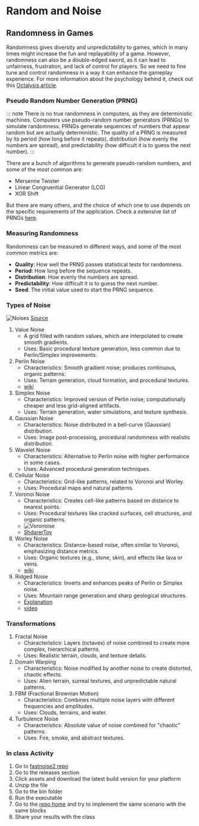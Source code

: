 # Random and Noise

## Randomness in Games

Randomness gives diversity and unpredictability to games, which in many times might increase the fun and replayability of a game. However, randomness can also be a double-edged sword, as it can lead to unfairness, frustration, and lack of control for players. So we need to fine tune and control randomness in a way it can enhance the gameplay experience. For more information about the psychology behind it, check out this [Octalysis article](https://octalysisgroup.com/2015/06/unpredictability-curiosity-yang-and-ying-of-gamification/).

### Pseudo Random Number Generation (PRNG)

::: note
There is no true randomness in computers, as they are deterministic machines. Computers use pseudo-random number generators (PRNGs) to simulate randomness. PRNGs generate sequences of numbers that appear random but are actually deterministic. The quality of a PRNG is measured by its period (how long before it repeats), distribution (how evenly the numbers are spread), and predictability (how difficult it is to guess the next number).
:::

There are a bunch of algorithms to generate pseudo-random numbers, and some of the most common are:

- Mersenne Twister
- Linear Congruential Generator (LCG)
- XOR Shift

But there are many others, and the choice of which one to use depends on the specific requirements of the application. Check a extensive list of PRNGs [here](https://en.wikipedia.org/wiki/List_of_random_number_generators). 

### Measuring Randomness

Randomness can be measured in different ways, and some of the most common metrics are:

- **Quality**: How well the PRNG passes statistical tests for randomness.
- **Period**: How long before the sequence repeats.
- **Distribution**: How evenly the numbers are spread.
- **Predictability**: How difficult it is to guess the next number.
- **Seed**: The initial value used to start the PRNG sequence.


### Types of Noise

![Noises](https://user-images.githubusercontent.com/6199226/202872480-512ab0ef-7210-4eff-8c3c-8179701e1f1e.jpg)
[Source](https://github.com/covexp/cuda-noise)

1. Value Noise
    - A grid filled with random values, which are interpolated to create smooth gradients.
    - Uses: Basic procedural texture generation, less common due to Perlin/Simplex improvements.
2. Perlin Noise
    - Characteristics: Smooth gradient noise; produces continuous, organic patterns.
    - Uses: Terrain generation, cloud formation, and procedural textures.
    - [wiki](https://en.wikipedia.org/wiki/Perlin_noise)
3. Simplex Noise
    - Characteristics: Improved version of Perlin noise; computationally cheaper and less grid-aligned artifacts.
   - Uses: Terrain generation, water simulations, and texture synthesis.
4. Gaussian Noise
    - Characteristics: Noise distributed in a bell-curve (Gaussian) distribution.
    - Uses: Image post-processing, procedural randomness with realistic distribution.
5. Wavelet Noise
    - Characteristics: Alternative to Perlin noise with higher performance in some cases.
    - Uses: Advanced procedural generation techniques.
6. Cellular Noise
    - Characteristics: Grid-like patterns, related to Voronoi and Worley.
    - Uses: Procedural maps and natural patterns.
7. Voronoi Noise
    - Characteristics: Creates cell-like patterns based on distance to nearest points.
    - Uses: Procedural textures like cracked surfaces, cell structures, and organic patterns.
    - ![Voronoise](https://iquilezles.org/articles/voronoise/gfx01.jpg)
    - [ShdarerToy](https://www.shadertoy.com/embed/Xd23Dh)
8. Worley Noise
    - Characteristics: Distance-based noise, often similar to Voronoi, emphasizing distance metrics.
    - Uses: Organic textures (e.g., stone, skin), and effects like lava or veins.
    - [wiki](https://en.wikipedia.org/wiki/Worley_noise)
9. Ridged Noise
    - Characteristics: Inverts and enhances peaks of Perlin or Simplex noise.
    - Uses: Mountain range generation and sharp geological structures.
    - [Explanation](https://iquilezles.org/articles/morenoise/)
    - [video](https://www.youtube.com/watch?v=gsJHzBTPG0Y)

### Transformations 

1. Fractal Noise
    - Characteristics: Layers (octaves) of noise combined to create more complex, hierarchical patterns.
    - Uses: Realistic terrain, clouds, and texture details.
2. Domain Warping
    - Characteristics: Noise modified by another noise to create distorted, chaotic effects.
    - Uses: Alien terrain, surreal textures, and unpredictable natural patterns. 
3. FBM (Fractional Brownian Motion)
    - Characteristics: Combines multiple noise layers with different frequencies and amplitudes.
    - Uses: Clouds, terrains, and water. 
4. Turbulence Noise
    - Characteristics: Absolute value of noise combined for "chaotic" patterns.
    - Uses: Fire, smoke, and abstract textures.

### In class Activity

1. Go to [fastnoise2 repo](https://github.com/Auburn/FastNoise2)
2. Go to the releases section
3. Click assets and download the latest build version for your platform
4. Unzip the file
5. Go to the bin folder
6. Run the executable
7. Go to the [repo home](https://github.com/Auburn/FastNoise2) and try to implement the same scenario with the same blocks
8. Share your results with the class